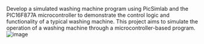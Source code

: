 Develop a simulated washing machine program using PicSimlab and the PIC16F877A microcontroller to demonstrate the control logic and functionality of a typical washing machine. This project aims to simulate the operation of a washing machine through a microcontroller-based program.
![image](https://github.com/charanCD24/EMERTXE-INTERN-PROJECT/assets/170638305/ba8d64d3-be67-422e-9a9a-474c76c2ce7d)
